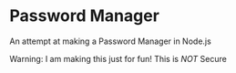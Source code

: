 # Password Manager
An attempt at making a Password Manager in Node.js

Warning: I am making this just for fun! This is *NOT* Secure

<br>
<br>


